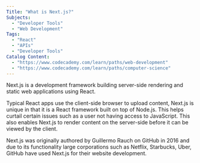 ```yaml
---
Title: "What is Next.js?"
Subjects:
  - "Developer Tools"
  - "Web Development"
Tags:
  - "React"
  - "APIs"
  - "Developer Tools"
Catalog Content:
  - "https://www.codecademy.com/learn/paths/web-development"
  - "https://www.codecademy.com/learn/paths/computer-science"
---
```


Next.js is a development framework building server-side rendering and static web applications using React.

Typical React apps use the client-side browser to upload content, Next.js is unique in that it is a React framework built on top of Node.js. This helps curtail certain issues such as a user not having access to JavaScript. This also enables Next.js to render content on the server-side before it can be viewed by the client.

Next.js was originally authored by Guillermo Rauch on GitHub in 2016 and due to its functionality large corporations such as Netflix, Starbucks, Uber, GitHub have used Next.js for their website development.
